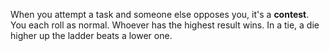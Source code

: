 When you attempt a task and someone else opposes you, it's a **contest**. You each roll as normal. Whoever has the highest result wins. In a tie, a die higher up the ladder beats a lower one.
